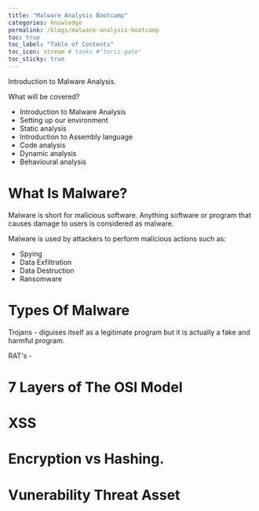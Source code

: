 ```yaml
---
title: "Malware Analysis Bootcamp"
categories: knowledge
permalink: /blogs/malware-analysis-bootcamp
toc: true
toc_label: "Table of Contents"
toc_icon: stream # tasks #"torii-gate"
toc_sticky: true
---
```


Introduction to Malware Analysis.

What will be covered?
- Introduction to Malware Analysis
- Setting up our environment
- Static analysis
- Introduction to Assembly language
- Code analysis
- Dynamic analysis
- Behavioural analysis

# What Is Malware?

Malware is short for malicious software. Anything software or program that causes damage to users is considered as malware.

Malware is used by attackers to perform malicious actions such as:
- Spying
- Data Exfiltration
- Data Destruction
- Ransomware

# Types Of Malware

Trojans - diguises itself as a legitimate program but it is actually a fake and harmful program.

RAT's - 


# 7 Layers of The OSI Model



# XSS



# Encryption vs Hashing.


# Vunerability Threat Asset



